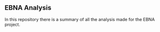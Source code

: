 
## EBNA Analysis

In this repository there is a summary of all the analysis made for the EBNA project.

